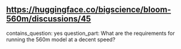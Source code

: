 ## https://huggingface.co/bigscience/bloom-560m/discussions/45

contains_question: yes
question_part: What are the requirements for running the 560m model at a decent speed?